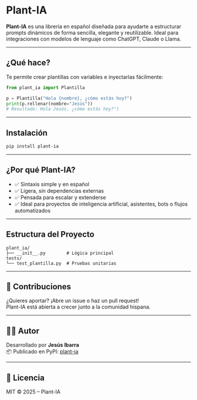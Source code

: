# Plant-IA

**Plant-IA** es una librería en español diseñada para ayudarte a estructurar prompts dinámicos de forma sencilla, elegante y reutilizable. Ideal para integraciones con modelos de lenguaje como ChatGPT, Claude o Llama.

---

## ¿Qué hace?

Te permite crear plantillas con variables e inyectarlas fácilmente:

```python
from plant_ia import Plantilla

p = Plantilla("Hola {nombre}, ¿cómo estás hoy?")
print(p.rellenar(nombre="Jesús"))
# Resultado: Hola Jesús, ¿cómo estás hoy?")
```

---

## Instalación

```bash
pip install plant-ia
```

---

## ¿Por qué Plant-IA?

- ✅ Sintaxis simple y en español  
- ✅ Ligera, sin dependencias externas  
- ✅ Pensada para escalar y extenderse  
- ✅ Ideal para proyectos de inteligencia artificial, asistentes, bots o flujos automatizados  

---

## Estructura del Proyecto

```
plant_ia/
├── __init__.py        # Lógica principal
tests/
└── test_plantilla.py  # Pruebas unitarias
```

---

## 🤝 Contribuciones

¿Quieres aportar? ¡Abre un issue o haz un pull request!  
Plant-IA está abierta a crecer junto a la comunidad hispana.

---

## 🧑‍💻 Autor

Desarrollado por **Jesús Ibarra**  
📦 Publicado en PyPI: [plant-ia](https://pypi.org/project/plant-ia/)

---

## 📝 Licencia

MIT © 2025 – Plant-IA
